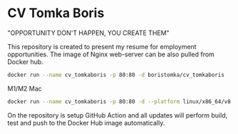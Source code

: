 # CV Tomka Boris
"OPPORTUNITY DON'T HAPPEN, YOU CREATE THEM"

This repository is created to present my resume for employment opportunities. 
The image of Nginx web-server can be also pulled from Docker hub.

```bash
docker run --name cv_tomkaboris -p 80:80 -d boristomka/cv_tomkaboris
```

M1/M2 Mac
```bash
docker run --name cv_tomkaboris -p 80:80 -d --platform linux/x86_64/v8 boristomka/cv_tomkaboris
```

On the repository is setup GitHub Action and all updates will perform build, test and push to the Docker Hub image automatically.
